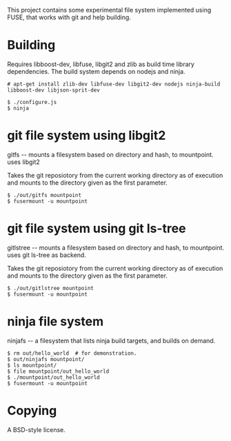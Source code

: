 
This project contains some experimental file system implemented using
FUSE, that works with git and help building.

# Building #

Requires libboost-dev, libfuse, libgit2 and zlib as build time library
dependencies. The build system depends on nodejs and ninja.

    # apt-get install zlib-dev libfuse-dev libgit2-dev nodejs ninja-build libboost-dev libjson-sprit-dev

    $ ./configure.js
    $ ninja

# git file system using libgit2 #

gitfs -- mounts a filesystem based on directory and hash, to mountpoint.
uses libgit2

Takes the git reposiotory from the current working directory as of
execution and mounts to the directory given as the first parameter.

    $ ./out/gitfs mountpoint
    $ fusermount -u mountpoint

# git file system using git ls-tree #

gitlstree -- mounts a filesystem based on directory and hash, to
mountpoint.  uses git ls-tree as backend.

Takes the git reposiotory from the current working directory as of
execution and mounts to the directory given as the first parameter.

    $ ./out/gitlstree mountpoint
    $ fusermount -u mountpoint

# ninja file system #

ninjafs -- a filesystem that lists ninja build targets, and builds on demand.

	$ rm out/hello_world  # for demonstration.
	$ out/ninjafs mountpoint/
	$ ls mountpoint/
	$ file mountpoint/out_hello_world
	$ ./mountpoint/out_hello_world
	$ fusermount -u mountpoint


# Copying #

A BSD-style license.
